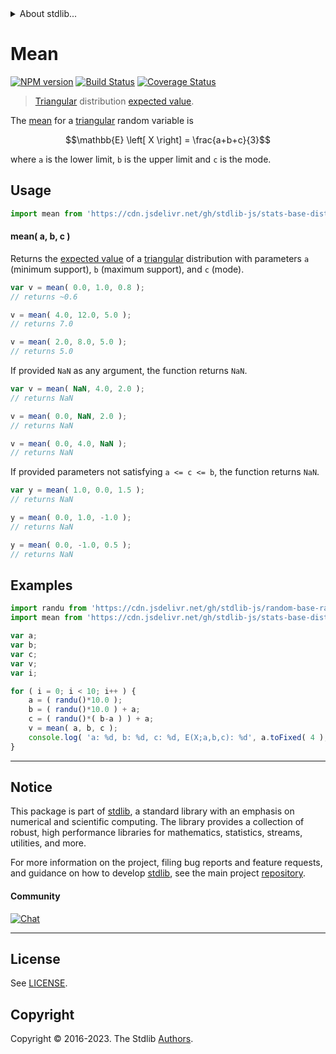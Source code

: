 <!--

@license Apache-2.0

Copyright (c) 2018 The Stdlib Authors.

Licensed under the Apache License, Version 2.0 (the "License");
you may not use this file except in compliance with the License.
You may obtain a copy of the License at

   http://www.apache.org/licenses/LICENSE-2.0

Unless required by applicable law or agreed to in writing, software
distributed under the License is distributed on an "AS IS" BASIS,
WITHOUT WARRANTIES OR CONDITIONS OF ANY KIND, either express or implied.
See the License for the specific language governing permissions and
limitations under the License.

-->


<details>
  <summary>
    About stdlib...
  </summary>
  <p>We believe in a future in which the web is a preferred environment for numerical computation. To help realize this future, we've built stdlib. stdlib is a standard library, with an emphasis on numerical and scientific computation, written in JavaScript (and C) for execution in browsers and in Node.js.</p>
  <p>The library is fully decomposable, being architected in such a way that you can swap out and mix and match APIs and functionality to cater to your exact preferences and use cases.</p>
  <p>When you use stdlib, you can be absolutely certain that you are using the most thorough, rigorous, well-written, studied, documented, tested, measured, and high-quality code out there.</p>
  <p>To join us in bringing numerical computing to the web, get started by checking us out on <a href="https://github.com/stdlib-js/stdlib">GitHub</a>, and please consider <a href="https://opencollective.com/stdlib">financially supporting stdlib</a>. We greatly appreciate your continued support!</p>
</details>

# Mean

[![NPM version][npm-image]][npm-url] [![Build Status][test-image]][test-url] [![Coverage Status][coverage-image]][coverage-url] <!-- [![dependencies][dependencies-image]][dependencies-url] -->

> [Triangular][triangular-distribution] distribution [expected value][expected-value].

<!-- Section to include introductory text. Make sure to keep an empty line after the intro `section` element and another before the `/section` close. -->

<section class="intro">

The [mean][expected-value] for a [triangular][triangular-distribution] random variable is

<!-- <equation class="equation" label="eq:triangular_mean" align="center" raw="\mathbb{E} \left[ X \right] = \frac{a+b+c}{3}" alt="Mean for a triangular distribution."> -->

```math
\mathbb{E} \left[ X \right] = \frac{a+b+c}{3}
```

<!-- <div class="equation" align="center" data-raw-text="\mathbb{E} \left[ X \right] = \frac{a+b+c}{3}" data-equation="eq:triangular_mean">
    <img src="https://cdn.jsdelivr.net/gh/stdlib-js/stdlib@51534079fef45e990850102147e8945fb023d1d0/lib/node_modules/@stdlib/stats/base/dists/triangular/mean/docs/img/equation_triangular_mean.svg" alt="Mean for a triangular distribution.">
    <br>
</div> -->

<!-- </equation> -->

where `a` is the lower limit, `b` is the upper limit and `c` is the mode.

</section>

<!-- /.intro -->

<!-- Package usage documentation. -->



<section class="usage">

## Usage

```javascript
import mean from 'https://cdn.jsdelivr.net/gh/stdlib-js/stats-base-dists-triangular-mean@deno/mod.js';
```

#### mean( a, b, c )

Returns the [expected value][expected-value] of a [triangular][triangular-distribution] distribution with parameters `a` (minimum support), `b` (maximum support), and `c` (mode).

```javascript
var v = mean( 0.0, 1.0, 0.8 );
// returns ~0.6

v = mean( 4.0, 12.0, 5.0 );
// returns 7.0

v = mean( 2.0, 8.0, 5.0 );
// returns 5.0
```

If provided `NaN` as any argument, the function returns `NaN`.

```javascript
var v = mean( NaN, 4.0, 2.0 );
// returns NaN

v = mean( 0.0, NaN, 2.0 );
// returns NaN

v = mean( 0.0, 4.0, NaN );
// returns NaN
```

If provided parameters not satisfying `a <= c <= b`, the function returns `NaN`.

```javascript
var y = mean( 1.0, 0.0, 1.5 );
// returns NaN

y = mean( 0.0, 1.0, -1.0 );
// returns NaN

y = mean( 0.0, -1.0, 0.5 );
// returns NaN
```

</section>

<!-- /.usage -->

<!-- Package usage notes. Make sure to keep an empty line after the `section` element and another before the `/section` close. -->

<section class="notes">

</section>

<!-- /.notes -->

<!-- Package usage examples. -->

<section class="examples">

## Examples

<!-- eslint no-undef: "error" -->

```javascript
import randu from 'https://cdn.jsdelivr.net/gh/stdlib-js/random-base-randu@deno/mod.js';
import mean from 'https://cdn.jsdelivr.net/gh/stdlib-js/stats-base-dists-triangular-mean@deno/mod.js';

var a;
var b;
var c;
var v;
var i;

for ( i = 0; i < 10; i++ ) {
    a = ( randu()*10.0 );
    b = ( randu()*10.0 ) + a;
    c = ( randu()*( b-a ) ) + a;
    v = mean( a, b, c );
    console.log( 'a: %d, b: %d, c: %d, E(X;a,b,c): %d', a.toFixed( 4 ), b.toFixed( 4 ), c.toFixed( 4 ), v.toFixed( 4 ) );
}
```

</section>

<!-- /.examples -->

<!-- Section to include cited references. If references are included, add a horizontal rule *before* the section. Make sure to keep an empty line after the `section` element and another before the `/section` close. -->

<section class="references">

</section>

<!-- /.references -->

<!-- Section for related `stdlib` packages. Do not manually edit this section, as it is automatically populated. -->

<section class="related">

</section>

<!-- /.related -->

<!-- Section for all links. Make sure to keep an empty line after the `section` element and another before the `/section` close. -->


<section class="main-repo" >

* * *

## Notice

This package is part of [stdlib][stdlib], a standard library with an emphasis on numerical and scientific computing. The library provides a collection of robust, high performance libraries for mathematics, statistics, streams, utilities, and more.

For more information on the project, filing bug reports and feature requests, and guidance on how to develop [stdlib][stdlib], see the main project [repository][stdlib].

#### Community

[![Chat][chat-image]][chat-url]

---

## License

See [LICENSE][stdlib-license].


## Copyright

Copyright &copy; 2016-2023. The Stdlib [Authors][stdlib-authors].

</section>

<!-- /.stdlib -->

<!-- Section for all links. Make sure to keep an empty line after the `section` element and another before the `/section` close. -->

<section class="links">

[npm-image]: http://img.shields.io/npm/v/@stdlib/stats-base-dists-triangular-mean.svg
[npm-url]: https://npmjs.org/package/@stdlib/stats-base-dists-triangular-mean

[test-image]: https://github.com/stdlib-js/stats-base-dists-triangular-mean/actions/workflows/test.yml/badge.svg?branch=v0.1.1
[test-url]: https://github.com/stdlib-js/stats-base-dists-triangular-mean/actions/workflows/test.yml?query=branch:v0.1.1

[coverage-image]: https://img.shields.io/codecov/c/github/stdlib-js/stats-base-dists-triangular-mean/main.svg
[coverage-url]: https://codecov.io/github/stdlib-js/stats-base-dists-triangular-mean?branch=main

<!--

[dependencies-image]: https://img.shields.io/david/stdlib-js/stats-base-dists-triangular-mean.svg
[dependencies-url]: https://david-dm.org/stdlib-js/stats-base-dists-triangular-mean/main

-->

[chat-image]: https://img.shields.io/gitter/room/stdlib-js/stdlib.svg
[chat-url]: https://app.gitter.im/#/room/#stdlib-js_stdlib:gitter.im

[stdlib]: https://github.com/stdlib-js/stdlib

[stdlib-authors]: https://github.com/stdlib-js/stdlib/graphs/contributors

[umd]: https://github.com/umdjs/umd
[es-module]: https://developer.mozilla.org/en-US/docs/Web/JavaScript/Guide/Modules

[deno-url]: https://github.com/stdlib-js/stats-base-dists-triangular-mean/tree/deno
[umd-url]: https://github.com/stdlib-js/stats-base-dists-triangular-mean/tree/umd
[esm-url]: https://github.com/stdlib-js/stats-base-dists-triangular-mean/tree/esm
[branches-url]: https://github.com/stdlib-js/stats-base-dists-triangular-mean/blob/main/branches.md

[stdlib-license]: https://raw.githubusercontent.com/stdlib-js/stats-base-dists-triangular-mean/main/LICENSE

[triangular-distribution]: https://en.wikipedia.org/wiki/Triangular_distribution

[expected-value]: https://en.wikipedia.org/wiki/Expected_value

</section>

<!-- /.links -->
